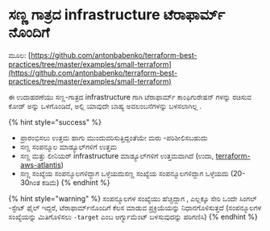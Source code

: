 # ಸಣ್ಣ ಗಾತ್ರದ infrastructure ಟೆರಾಫಾರ್ಮ್ ನೊಂದಿಗೆ

ಮೂಲ: [https://github.com/antonbabenko/terraform-best-practices/tree/master/examples/small-terraform](https://github.com/antonbabenko/terraform-best-practices/tree/master/examples/small-terraform)

ಈ ಉದಾಹರಣೆಯು ಸಣ್ಣ-ಗಾತ್ರದ infrastructure ಗಾಗಿ ಟೆರಾಫಾರ್ಮ್ ಕಾಂಫಿಗುರೇಷನ್ ಗಳನ್ನು ರಚಿಸುವ ಕೋಡ್ ಅನ್ನು ಒಳಗೊಂಡಿದೆ, ಅಲ್ಲಿ ಯಾವುದೇ ಬಾಹ್ಯ ಅವಲಂಬನೆಗಳನ್ನು ಬಳಸಲಾಗಿಲ್ಲ .

{% hint style="success" %}
* ಪ್ರಾರಂಭಿಸಲು ಉತ್ತಮ ಹಾಗು ಮುಂದುವರಿಸುತ್ತಿದ್ದಂತೆಯೇ ಮರು -ಪರಿಶೀಲಿಸಬಹುದು
* ಸಣ್ಣ ಸಂಪನ್ಮೂಲ ಮಾಡ್ಯೂಲ್‌ಗಳಿಗೆ ಉತ್ತಮ
* ಸಣ್ಣ ಮತ್ತು ಲೀನಿಯರ್ infrastructure ಮಾಡ್ಯೂಲ್‌ಗಳಿಗೆ ಉತ್ತಮವಾಗಿದೆ (ಉದಾ, [terraform-aws-atlantis](https://github.com/terraform-aws-modules/terraform-aws-atlantis))
* ಸಣ್ಣ ಸಂಖ್ಯೆಯ ಸಂಪನ್ಮೂಲಗಳಿದ್ದಾಗ ಒಳ್ಳೆಯದುಸಣ್ಣ ಸಂಖ್ಯೆಯ ಸಂಪನ್ಮೂಲಗಳಿದ್ದಾಗ ಒಳ್ಳೆಯದು (20-30ಗಿಂತ ಕಡಿಮೆ)
{% endhint %}

{% hint style="warning" %}
ಸಂಪನ್ಮೂಲಗಳ ಸಂಖ್ಯೆಯು ಹೆಚ್ಚಿದ್ದಾಗ , ಎಲ್ಲಕ್ಕೂ ಸೇರಿ ಒಂದೇ ಸಿಂಗಲ್ -ಸ್ಟೇಟ್ ಫೈಲ್ ಇದ್ದರೆ, ಟೆರಾಫಾರ್ಮ್‌ನೊಂದಿಗೆ ಕೆಲಸ ಮಾಡುವ ಪ್ರಕ್ರಿಯೆಯನ್ನು ನಿಧಾನಗೊಳಿಸುತ್ತದೆ (ಸಂಪನ್ಮೂಲಗಳ ಸಂಖ್ಯೆಯನ್ನು ಮಿತಿಗೊಳಿಸಲು `-target` ಎಂಬ ಆರ್ಗ್ಯುಮೆಂಟ್ ಬಳಸುವುದನ್ನು ಪರಿಗಣಿಸಿ)
{% endhint %}
